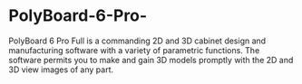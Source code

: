 # PolyBoard-6-Pro-
PolyBoard 6 Pro Full is a commanding 2D and 3D cabinet design and manufacturing software with a variety of parametric functions. The software permits you to make and gain 3D models promptly with the 2D and 3D view images of any part.
